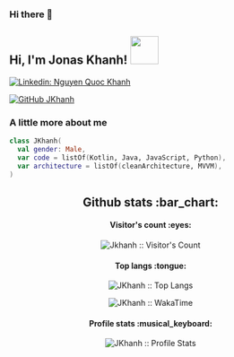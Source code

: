 ### Hi there 👋
<h2> Hi, I'm Jonas Khanh! <img src="https://media.giphy.com/media/mGcNjsfWAjY5AEZNw6/giphy.gif" width="50"></h2>

[![Linkedin: Nguyen Quoc Khanh](https://img.shields.io/badge/-jonasKhanh-blue?style=flat-square&logo=Linkedin&logoColor=white&link=https://www.linkedin.com/in/nguyen-quoc-kh%C3%A1nh-74a04113b/)](https://www.linkedin.com/in/nguyen-quoc-kh%C3%A1nh-74a04113b/)

[![GitHub JKhanh](https://img.shields.io/github/followers/JKhanh?label=follow&style=social)](https://github.com/JKhanh)

### A little more about me

```kotlin
class JKhanh(
  val gender: Male,
  var code = listOf(Kotlin, Java, JavaScript, Python),
  var architecture = listOf(cleanArchitecture, MVVM),
)
```

<h2 align="center">Github stats :bar_chart:</h2>

<h4 align="center">Visitor's count :eyes:</h4>

<p align="center"><img src="https://profile-counter.glitch.me/{JKhanh}/count.svg" alt="Jkhanh :: Visitor's Count" /></p>

<h4 align="center">Top langs :tongue:</h4>

<p align="center"><img src="https://github-readme-stats.vercel.app/api/top-langs/?username=JKhanh&langs_count=10&theme=tokyonight&layout=compact" alt="JKhanh :: Top Langs" /></p>

<p align="center"><img src="https://github-readme-stats.vercel.app/api/wakatime?username=aatalata" alt="JKhanh :: WakaTime" /></p>

<h4 align="center">Profile stats :musical_keyboard:</h4>

<p align="center"><img src="https://github-readme-stats.vercel.app/api?username=JKhanh&show_icons=true&theme=synthwave" alt="JKhanh :: Profile Stats" /></p>
